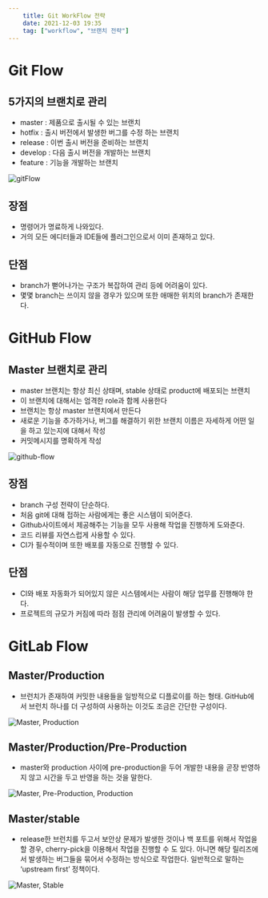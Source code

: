 ```yaml
---
    title: Git WorkFlow 전략
    date: 2021-12-03 19:35
    tag: ["workflow", "브랜치 전략"]
---
```

# Git Flow
## 5가지의 브랜치로 관리
- master : 제품으로 출시될 수 있는 브랜치
- hotfix : 출시 버전에서 발생한 버그를 수정 하는 브랜치
- release : 이번 출시 버전을 준비하는 브랜치
- develop : 다음 출시 버전을 개발하는 브랜치
- feature : 기능을 개발하는 브랜치

![gitFlow](https://lh3.googleusercontent.com/pw/AM-JKLVoKEdPhqTS0d51gLXvAqtrbsNZfiSxFR8eyEDLS5FNZ3TR4k85NKpC2AWV1p_AVRH1KO3ccoyiy2C-JkyDEY5KHBzREM6t7N-8-nusWZ0NT5TJU4VX1is927F6yzCxpebOsuF7wLxgQJTlg9p6FoyS=w651-h433-no?authuser=1)

## 장점
- 명령어가 명료하게 나와있다.
- 거의 모든 에디터들과 IDE들에 플러그인으로서 이미 존재하고 있다.

## 단점
- branch가 뻗어나가는 구조가 복잡하여 관리 등에 어려움이 있다.
- 몇몇 branch는 쓰이지 않을 경우가 있으며 또한 애매한 위치의 branch가 존재한다.

# GitHub Flow
## Master 브랜치로 관리
- master 브랜치는 항상 최신 상태며, stable 상태로 product에 배포되는 브랜치
- 이 브랜치에 대해서는 엄격한 role과 함께 사용한다
- 브랜치는 항상 master 브랜치에서 만든다
- 새로운 기능을 추가하거나, 버그를 해결하기 위한 브랜치 이름은 자세하게 어떤 일을 하고 있는지에 대해서 작성
- 커밋메시지를 명확하게 작성

![github-flow](https://lh3.googleusercontent.com/pw/AM-JKLX0ze5gRC3Oxk6wcNZfk7iLMrBCAG0qNgk6lOUoipDa8LfoU0mqEd5ds7rhiKMItO690LbMDQTn7k7pOylcY67pbYmgdZerIYcNM9vZR__IgwigbOX4uKt-L-rWjLhn1F35jo3qYlOyFac7rj-78uJF=w583-h276-no?authuser=1)

## 장점
- branch 구성 전략이 단순하다.
- 처음 git에 대해 접하는 사람에게는 좋은 시스템이 되어준다.
- Github사이트에서 제공해주는 기능을 모두 사용해 작업을 진행하게 도와준다.
- 코드 리뷰를 자연스럽게 사용할 수 있다.
- CI가 필수적이며 또한 배포를 자동으로 진행할 수 있다.

## 단점
- CI와 배포 자동화가 되어있지 않은 시스템에서는 사람이 해당 업무를 진행해야 한다.
- 프로젝트의 규모가 커짐에 따라 점점 관리에 어려움이 발생할 수 있다.

# GitLab Flow
## Master/Production
- 브런치가 존재하여 커밋한 내용들을 일방적으로 디플로이를 하는 형태. GitHub에서 브런치 하나를 더 구성하여 사용하는 이것도 조금은 간단한 구성이다.

![Master, Production](https://lh3.googleusercontent.com/pw/AM-JKLW9-Iq0NC77K08Gyp9h4UvyXqYnMZwqz6jeQU0qaHQAH_oUGcnhkOcNXGcNS1a_mbvrhpXIM8n-ITlDyF90t2yf4a3PoHTjgNBJB-P3GsCiBTC-wX7jCX6EXA8fx7Xh6XEWc-dJkclQQjjQoijSQMgE=w338-h549-no?authuser=1)

## Master/Production/Pre-Production
- master와 production 사이에 pre-production을 두어 개발한 내용을 곧장 반영하지 않고 시간을 두고 반영을 하는 것을 말한다.

![Master, Pre-Production, Production](https://lh3.googleusercontent.com/pw/AM-JKLWiLeX0DzsIs0hGv2qtOkuFarX9D22-CQ8TUmr2LPxTRorzAQaFHz5MyZIx5YMMpS3boVZPhO1Z3yqhgXUOR-cq50fNUkGepO2kX-iuNDTr7ZTYbYQ4X2JNz6vRDh7gpF5bNhBqZMyFF2nP3hxNlp3V=w560-h618-no?authuser=1)

## Master/stable
- release한 브런치를 두고서 보안상 문제가 발생한 것이나 백 포트를 위해서 작업을 할 경우, cherry-pick을 이용해서 작업을 진행할 수 도 있다. 아니면 해당 릴리즈에서 발생하는 버그들을 묶어서 수정하는 방식으로 작업한다. 일반적으로 말하는 ‘upstream first’ 정책이다.

![Master, Stable](https://lh3.googleusercontent.com/pw/AM-JKLUuqY2Sr_ccLVebcCTMatmGv7mkNnm6JM_GAxZJDnTuhKUptWE7qhvT-InK1FAKZqkBWRv41iE96WayVFbkgTpQ41Tc_ydapd_VOS3Y7pX6DjT-361ZMarTnCuAU4KpmTavssAYQ3zoOFC1r4fs_90K=w550-h719-no?authuser=1)